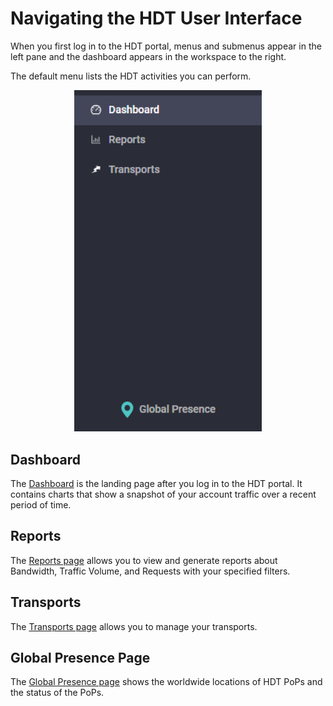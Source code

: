 # Navigating the HDT User Interface
When you first log in to the HDT portal, menus and submenus appear in the left pane and the dashboard appears in the workspace to the right.

The default menu lists the HDT activities you can perform.

<p align=center><img src="/docs/resources/images/accessing-portal/side-menu.png" alt="navigation menu" width="300"></p>

## Dashboard
The [Dashboard](</docs/portal/dashboard.md>) is the landing page after you log in to the HDT portal. It contains charts that show a snapshot of your account traffic over a recent period of time.

## Reports
The [Reports page](</docs/portal/reports.md>) allows you to view and generate reports about Bandwidth, Traffic Volume, and Requests with your specified filters.

## Transports
The [Transports page](</docs/portal/transports/manage-transport.md>) allows you to manage your transports.

## Global Presence Page
The [Global Presence page](</docs/portal/global-presence.md>) shows the worldwide locations of HDT PoPs and the status of the PoPs.

